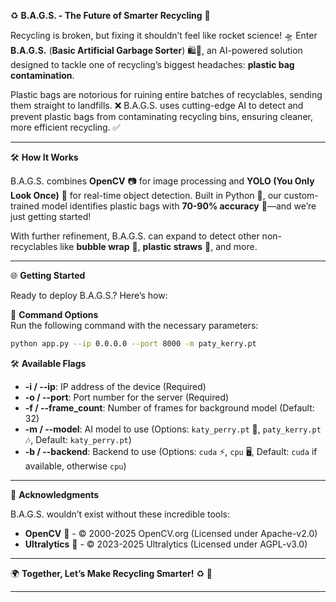 
♻️ **B.A.G.S. - The Future of Smarter Recycling** 🚀  

Recycling is broken, but fixing it shouldn’t feel like rocket science! 🛸 Enter **B.A.G.S.** (**Basic Artificial Garbage Sorter**) 🛍️🤖, an AI-powered solution designed to tackle one of recycling’s biggest headaches: **plastic bag contamination**.  

Plastic bags are notorious for ruining entire batches of recyclables, sending them straight to landfills. ❌ B.A.G.S. uses cutting-edge AI to detect and prevent plastic bags from contaminating recycling bins, ensuring cleaner, more efficient recycling. ✅  

---

🛠️ **How It Works**  

B.A.G.S. combines **OpenCV** 📷 for image processing and **YOLO (You Only Look Once)** 🦾 for real-time object detection. Built in Python 🐍, our custom-trained model identifies plastic bags with **70-90% accuracy** 🎯—and we’re just getting started!  

With further refinement, B.A.G.S. can expand to detect other non-recyclables like **bubble wrap** 🫧, **plastic straws** 🥤, and more.  

---

🌐 **Getting Started**  

Ready to deploy B.A.G.S.? Here’s how:  

🔧 **Command Options**  
Run the following command with the necessary parameters:  

```bash
python app.py --ip 0.0.0.0 --port 8000 -m paty_kerry.pt
```

🛠️ **Available Flags**  
- **-i / --ip**: IP address of the device (Required)  
- **-o / --port**: Port number for the server (Required)  
- **-f / --frame_count**: Number of frames for background model (Default: 32)  
- **-m / --model**: AI model to use (Options: `katy_perry.pt` 🎤, `paty_kerry.pt` 🎶, Default: `katy_perry.pt`)  
- **-b / --backend**: Backend to use (Options: `cuda` ⚡, `cpu` 🖥️, Default: `cuda` if available, otherwise `cpu`)  

---

🙏 **Acknowledgments**  

B.A.G.S. wouldn’t exist without these incredible tools:  
- **OpenCV** 📸 - © 2000-2025 OpenCV.org (Licensed under Apache-v2.0)  
- **Ultralytics** 🧠 - © 2023-2025 Ultralytics (Licensed under AGPL-v3.0)  

---

🌍 **Together, Let’s Make Recycling Smarter!** ♻️ 🚀  

---

